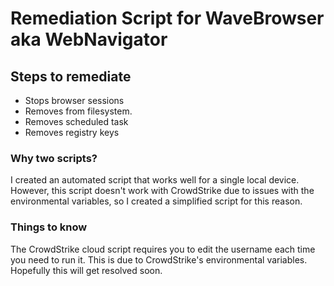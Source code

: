 # Remediation Script for WaveBrowser aka WebNavigator

## Steps to remediate

- Stops browser sessions
- Removes from filesystem.
- Removes scheduled task
- Removes registry keys

### Why two scripts?
I created an automated script that works well for a single local device. However, this script doesn't work with CrowdStrike due to issues with the environmental variables, so I created a simplified script for this reason.

### Things to know
The CrowdStrike cloud script requires you to edit the username each time you need to run it. This is due to CrowdStrike's environmental variables.  Hopefully this will get resolved soon.
